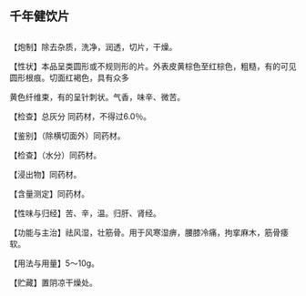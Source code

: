 ## 千年健饮片

## 

## 

【炮制】除去杂质，洗净，润透，切片，干燥。

【性状】本品呈类圆形或不规则形的片。外表皮黄棕色至红棕色，粗糙，有的可见圆形根痕。切面红褐色，具有众多

黄色纤维束，有的呈针刺状。气香，味辛、微苦。

【检查】总灰分 同药材，不得过6.0％。

【鉴别】（除横切面外）同药材。

【检查】（水分）同药材。

【浸出物】同药材。

【含量测定】同药材。

【性味与归经】苦、辛，温。归肝、肾经。

【功能与主治】祛风湿，壮筋骨。用于风寒湿痹，腰膝冷痛，拘挛麻木，筋骨痿软。

【用法与用量】5～10g。

【贮藏】置阴凉干燥处。